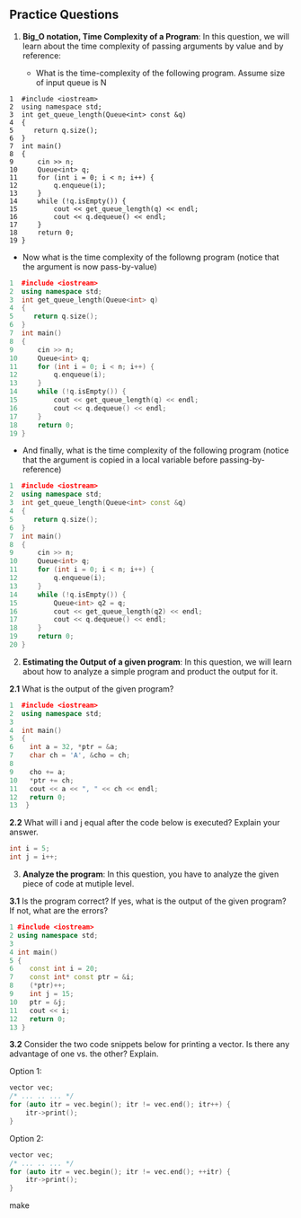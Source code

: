 ## Practice Questions
<!-- added by sorav -->
1. **Big_O notation, Time Complexity of a Program**: In this question, we will learn about the time complexity of passing arguments by value and by reference:

   * What is the time-complexity of the following program. Assume size of input queue is N
 
```
1  #include <iostream>
2  using namespace std;
3  int get_queue_length(Queue<int> const &q)
4  {
5     return q.size();
6  }
7  int main()
8  {
9      cin >> n;   
10     Queue<int> q;
11     for (int i = 0; i < n; i++) {
12         q.enqueue(i);
13     }
14     while (!q.isEmpty()) {
15         cout << get_queue_length(q) << endl;
16         cout << q.dequeue() << endl;
17     }
18     return 0;
19 }
```

  * Now what is the time complexity of the followng program (notice that the argument is now pass-by-value)

```cpp
1  #include <iostream>
2  using namespace std;
3  int get_queue_length(Queue<int> q)
4  {
5     return q.size();
6  }
7  int main()
8  {
9      cin >> n;   
10     Queue<int> q;
11     for (int i = 0; i < n; i++) {
12         q.enqueue(i);
13     }
14     while (!q.isEmpty()) {
15         cout << get_queue_length(q) << endl;
16         cout << q.dequeue() << endl;
17     }
18     return 0;
19 }
```

  * And finally, what is the time complexity of the following program (notice that the argument is copied in a local variable before passing-by-reference)

```cpp
1  #include <iostream>
2  using namespace std;
3  int get_queue_length(Queue<int> const &q)
4  {
5     return q.size();
6  }
7  int main()
8  {
9      cin >> n;   
10     Queue<int> q;
11     for (int i = 0; i < n; i++) {
12         q.enqueue(i);
13     }
14     while (!q.isEmpty()) {
15         Queue<int> q2 = q;
16         cout << get_queue_length(q2) << endl;
17         cout << q.dequeue() << endl;
18     }
19     return 0;
20 }
```

<!-- added by paras -->
2. **Estimating the Output of a given program**: In this question, we will learn about how to analyze a simple program and product the output for it. 

**2.1** What is the output of the given program?
   
```cpp
1  #include <iostream> 
2  using namespace std; 
3  
4  int main() 
5  { 
6    int a = 32, *ptr = &a; 
7    char ch = 'A', &cho = ch; 
8  
9    cho += a; 
10   *ptr += ch; 
11   cout << a << ", " << ch << endl; 
12   return 0; 
13  } 
```
**2.2** What will i and j equal after the code below is executed? Explain your answer.
   
```cpp
int i = 5;
int j = i++;
```

<!-- added by paras -->
3. **Analyze the program**: In this question, you have to analyze the given piece of code at mutiple level. 

**3.1** Is the program correct? If yes, what is the output of the given program? If not, what are the errors?
   
```cpp
1 #include <iostream> 
2 using namespace std; 
3  
4 int main() 
5 { 
6    const int i = 20; 
7    const int* const ptr = &i; 
8    (*ptr)++; 
9    int j = 15; 
10   ptr = &j; 
11   cout << i; 
12   return 0; 
13 } 
```

  **3.2** Consider the two code snippets below for printing a vector. Is there any advantage of one vs. the other? Explain.

Option 1:
```cpp
vector vec;
/* ... .. ... */
for (auto itr = vec.begin(); itr != vec.end(); itr++) {
	itr->print();
}
```
Option 2:

```cpp
vector vec;
/* ... .. ... */
for (auto itr = vec.begin(); itr != vec.end(); ++itr) {
	itr->print();
}
```
make
